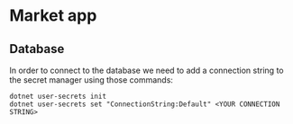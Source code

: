 # Market app

## Database
In order to connect to the database we need to add a connection string to the secret manager using those commands:
```shell
dotnet user-secrets init
dotnet user-secrets set "ConnectionString:Default" <YOUR CONNECTION STRING>
```